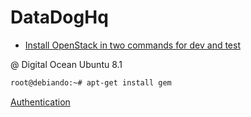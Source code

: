 # DataDogHq

- [Install OpenStack in two commands for dev and test](https://www.datadoghq.com/blog/install-openstack-in-two-commands/)

@ Digital Ocean Ubuntu 8.1

```sh
root@debiando:~# apt-get install gem
```

[Authentication](https://cloud.digitalocean.com/settings/api/tokens)


